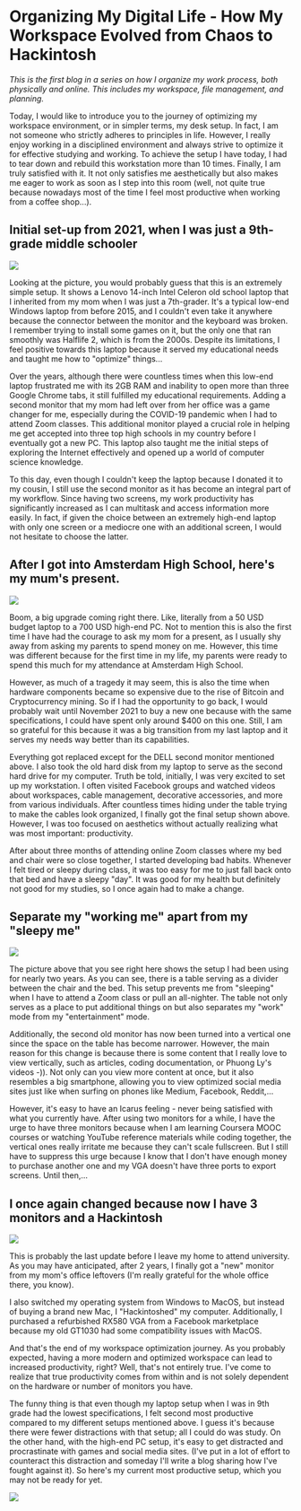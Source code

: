 # Organizing My Digital Life - How My Workspace Evolved from Chaos to Hackintosh


*This is the first blog in a series on how I organize my work process, both physically and online. This includes my workspace, file management, and planning.*

Today, I would like to introduce you to the journey of optimizing my workspace environment, or in simpler terms, my desk setup. In fact, I am not someone who strictly adheres to principles in life. However, I really enjoy working in a disciplined environment and always strive to optimize it for effective studying and working. To achieve the setup I have today, I had to tear down and rebuild this workstation more than 10 times. Finally, I am truly satisfied with it. It not only satisfies me aesthetically but also makes me eager to work as soon as I step into this room (well, not quite true because nowadays most of the time I feel most productive when working from a coffee shop...).
## Initial set-up from 2021, when I was just a 9th-grade middle schooler

![](https://i.imgur.com/M8i0fK3.jpg)

Looking at the picture, you would probably guess that this is an extremely simple setup. It shows a Lenovo 14-inch Intel Celeron old school laptop that I inherited from my mom when I was just a 7th-grader. It's a typical low-end Windows laptop from before 2015, and I couldn't even take it anywhere because the connector between the monitor and the keyboard was broken. I remember trying to install some games on it, but the only one that ran smoothly was Halflife 2, which is from the 2000s. Despite its limitations, I feel positive towards this laptop because it served my educational needs and taught me how to "optimize" things...

Over the years, although there were countless times when this low-end laptop frustrated me with its 2GB RAM and inability to open more than three Google Chrome tabs, it still fulfilled my educational requirements. Adding a second monitor that my mom had left over from her office was a game changer for me, especially during the COVID-19 pandemic when I had to attend Zoom classes. This additional monitor played a crucial role in helping me get accepted into three top high schools in my country before I eventually got a new PC. This laptop also taught me the initial steps of exploring the Internet effectively and opened up a world of computer science knowledge.

To this day, even though I couldn't keep the laptop because I donated it to my cousin, I still use the second monitor as it has become an integral part of my workflow. Since having two screens, my work productivity has significantly increased as I can multitask and access information more easily. In fact, if given the choice between an extremely high-end laptop with only one screen or a mediocre one with an additional screen, I would not hesitate to choose the latter.

## After I got into Amsterdam High School, here's my mum's present.

![](https://i.imgur.com/5el7iUC.jpg)

Boom, a big upgrade coming right there. Like, literally from a 50 USD budget laptop to a 700 USD high-end PC. Not to mention this is also the first time I have had the courage to ask my mom for a present, as I usually shy away from asking my parents to spend money on me. However, this time was different because for the first time in my life, my parents were ready to spend this much for my attendance at Amsterdam High School.

However, as much of a tragedy it may seem, this is also the time when hardware components became so expensive due to the rise of Bitcoin and Cryptocurrency mining. So if I had the opportunity to go back, I would probably wait until November 2021 to buy a new one because with the same specifications, I could have spent only around $400 on this one. Still, I am so grateful for this because it was a big transition from my last laptop and it serves my needs way better than its capabilities.

Everything got replaced except for the DELL second monitor mentioned above. I also took the old hard disk from my laptop to serve as the second hard drive for my computer. Truth be told, initially, I was very excited to set up my workstation. I often visited Facebook groups and watched videos about workspaces, cable management, decorative accessories, and more from various individuals. After countless times hiding under the table trying to make the cables look organized, I finally got the final setup shown above. However, I was too focused on aesthetics without actually realizing what was most important: productivity.

After about three months of attending online Zoom classes where my bed and chair were so close together, I started developing bad habits. Whenever I felt tired or sleepy during class, it was too easy for me to just fall back onto that bed and have a sleepy "day". It was good for my health but definitely not good for my studies, so I once again had to make a change.
## Separate my "working me" apart from my "sleepy me"

![](https://i.imgur.com/s5YGDig.png)

The picture above that you see right here shows the setup I had been using for nearly two years. As you can see, there is a table serving as a divider between the chair and the bed. This setup prevents me from "sleeping" when I have to attend a Zoom class or pull an all-nighter. The table not only serves as a place to put additional things on but also separates my "work" mode from my "entertainment" mode.

Additionally, the second old monitor has now been turned into a vertical one since the space on the table has become narrower. However, the main reason for this change is because there is some content that I really love to view vertically, such as articles, coding documentation, or Phuong Ly's videos -)). Not only can you view more content at once, but it also resembles a big smartphone, allowing you to view optimized social media sites just like when surfing on phones like Medium, Facebook, Reddit,...

However, it's easy to have an Icarus feeling - never being satisfied with what you currently have. After using two monitors for a while, I have the urge to have three monitors because when I am learning Coursera MOOC courses or watching YouTube reference materials while coding together, the vertical ones really irritate me because they can't scale fullscreen. But I still have to suppress this urge because I know that I don't have enough money to purchase another one and my VGA doesn't have three ports to export screens. Until then,...
## I once again changed because now I have 3 monitors and a Hackintosh

![](https://i.imgur.com/doBCyVw.jpg)

This is probably the last update before I leave my home to attend university. As you may have anticipated, after 2 years, I finally got a "new" monitor from my mom's office leftovers (I'm really grateful for the whole office there, you know).

I also switched my operating system from Windows to MacOS, but instead of buying a brand new Mac, I "Hackintoshed" my computer. Additionally, I purchased a refurbished RX580 VGA from a Facebook marketplace because my old GT1030 had some compatibility issues with MacOS.

And that's the end of my workspace optimization journey. As you probably expected, having a more modern and optimized workspace can lead to increased productivity, right? Well, that's not entirely true. I've come to realize that true productivity comes from within and is not solely dependent on the hardware or number of monitors you have.

The funny thing is that even though my laptop setup when I was in 9th grade had the lowest specifications, I felt second most productive compared to my different setups mentioned above. I guess it's because there were fewer distractions with that setup; all I could do was study. On the other hand, with the high-end PC setup, it's easy to get distracted and procrastinate with games and social media sites. (I've put in a lot of effort to counteract this distraction and someday I'll write a blog sharing how I've fought against it). So here's my current most productive setup, which you may not be ready for yet.

![](https://i.imgur.com/Qzd9u9h.jpg)

